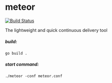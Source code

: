 # meteor

[![Build Status](https://travis-ci.org/incu6us/meteor.svg)](https://travis-ci.org/incu6us/meteor)

The lightweight and quick continuous delivery tool 

##### build:
```
go build .
```

##### start command:
```
./meteor -conf meteor.conf
```

